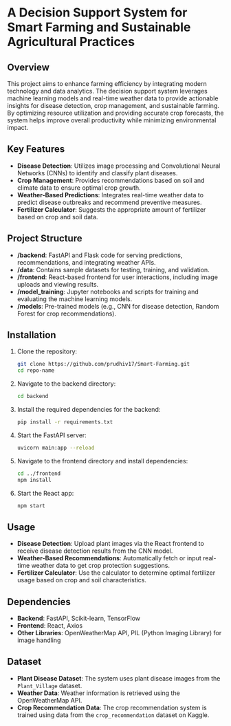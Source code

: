 # A Decision Support System for Smart Farming and Sustainable Agricultural Practices

## Overview

This project aims to enhance farming efficiency by integrating modern technology and data analytics. The decision support system leverages machine learning models and real-time weather data to provide actionable insights for disease detection, crop management, and sustainable farming. By optimizing resource utilization and providing accurate crop forecasts, the system helps improve overall productivity while minimizing environmental impact.

## Key Features

- **Disease Detection**: Utilizes image processing and Convolutional Neural Networks (CNNs) to identify and classify plant diseases.
- **Crop Management**: Provides recommendations based on soil and climate data to ensure optimal crop growth.
- **Weather-Based Predictions**: Integrates real-time weather data to predict disease outbreaks and recommend preventive measures.
- **Fertilizer Calculator**: Suggests the appropriate amount of fertilizer based on crop and soil data.

## Project Structure

- **/backend**: FastAPI and Flask code for serving predictions, recommendations, and integrating weather APIs.
- **/data**: Contains sample datasets for testing, training, and validation.
- **/frontend**: React-based frontend for user interactions, including image uploads and viewing results.
- **/model_training**: Jupyter notebooks and scripts for training and evaluating the machine learning models.
- **/models**: Pre-trained models (e.g., CNN for disease detection, Random Forest for crop recommendations).


## Installation

1. Clone the repository:
   ```bash
   git clone https://github.com/prudhiv17/Smart-Farming.git
   cd repo-name
   ```

2. Navigate to the backend directory:
   ```bash
   cd backend
   ```

3. Install the required dependencies for the backend:
   ```bash
   pip install -r requirements.txt
   ```

4. Start the FastAPI server:
   ```bash
   uvicorn main:app --reload
   ```

5. Navigate to the frontend directory and install dependencies:
   ```bash
   cd ../frontend
   npm install
   ```

6. Start the React app:
   ```bash
   npm start
   ```

## Usage

- **Disease Detection**: Upload plant images via the React frontend to receive disease detection results from the CNN model.
- **Weather-Based Recommendations**: Automatically fetch or input real-time weather data to get crop protection suggestions.
- **Fertilizer Calculator**: Use the calculator to determine optimal fertilizer usage based on crop and soil characteristics.

## Dependencies

- **Backend**: FastAPI, Scikit-learn, TensorFlow
- **Frontend**: React, Axios
- **Other Libraries**: OpenWeatherMap API, PIL (Python Imaging Library) for image handling

## Dataset

- **Plant Disease Dataset**: The system uses plant disease images from the `Plant_Village` dataset.
- **Weather Data**: Weather information is retrieved using the OpenWeatherMap API.
- **Crop Recommendation Data**: The crop recommendation system is trained using data from the `crop_recommendation` dataset on Kaggle.

